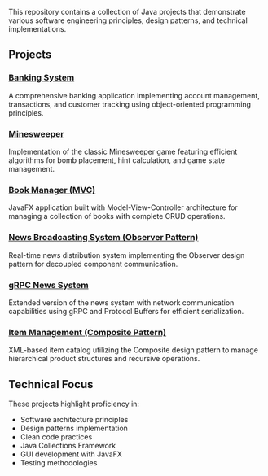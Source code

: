 This repository contains a collection of Java projects that demonstrate various software engineering principles, design patterns, and technical implementations.

## Projects

### [Banking System](./oop-banking-application)
A comprehensive banking application implementing account management, transactions, and customer tracking using object-oriented programming principles.

### [Minesweeper](./minesweeper-java-implementation)
Implementation of the classic Minesweeper game featuring efficient algorithms for bomb placement, hint calculation, and game state management.

### [Book Manager (MVC)](./MVC%20Book%20Manager)
JavaFX application built with Model-View-Controller architecture for managing a collection of books with complete CRUD operations.

### [News Broadcasting System (Observer Pattern)](./news-broadcasting%20with%20Observer%20Design%20Pattern)
Real-time news distribution system implementing the Observer design pattern for decoupled component communication.

### [gRPC News System](./gRPC%20News%20Broadcasting%20System)
Extended version of the news system with network communication capabilities using gRPC and Protocol Buffers for efficient serialization.

### [Item Management (Composite Pattern)](./Composite%20Pattern%20Item%20Management%20System)
XML-based item catalog utilizing the Composite design pattern to manage hierarchical product structures and recursive operations.

## Technical Focus

These projects highlight proficiency in:
- Software architecture principles
- Design patterns implementation
- Clean code practices
- Java Collections Framework
- GUI development with JavaFX
- Testing methodologies
